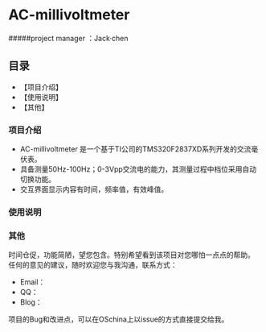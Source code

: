 # AC-millivoltmeter
#####project manager ：Jack·chen
## 目录
- 【项目介绍】 
- 【使用说明】
- 【其他】
### 项目介绍
* AC-millivoltmeter 是一个基于TI公司的TMS320F2837XD系列开发的交流毫伏表。
* 具备测量50Hz-100Hz；0-3Vpp交流电的能力，其测量过程中档位采用自动切换功能。
* 交互界面显示内容有时间，频率值，有效峰值。
### 使用说明
### 其他
时间仓促，功能简陋，望您包含。特别希望看到该项目对您哪怕一点点的帮助。
任何的意见的建议，随时欢迎您与我沟通，联系方式：


- Email：
- QQ：
- Blog：

项目的Bug和改进点，可以在OSchina上以issue的方式直接提交给我。